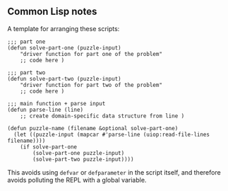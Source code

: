 Common Lisp notes
-----------------

A template for arranging these scripts:

``` common-lisp
;;; part one
(defun solve-part-one (puzzle-input)
    "driver function for part one of the problem"
    ;; code here )

;;; part two
(defun solve-part-two (puzzle-input)
    "driver function for part two of the problem"
    ;; code here )

;;; main function + parse input
(defun parse-line (line)
    ;; create domain-specific data structure from line )

(defun puzzle-name (filename &optional solve-part-one)
  (let ((puzzle-input (mapcar #'parse-line (uiop:read-file-lines filename))))
    (if solve-part-one
        (solve-part-one puzzle-input)
        (solve-part-two puzzle-input))))
```

This avoids using `defvar` or `defparameter` in the script itself, and therefore avoids polluting the REPL with a global variable.
